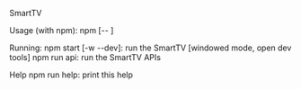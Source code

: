 SmartTV

Usage (with npm): npm <command> [-- <args>]

Running:
    npm start [-w --dev]: run the SmartTV [windowed mode, open dev tools]
    npm run api: run the SmartTV APIs

Help
    npm run help: print this help
